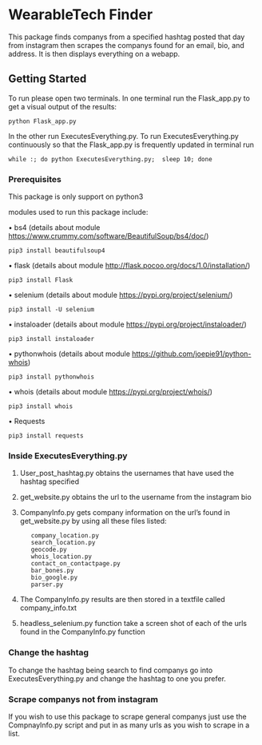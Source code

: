 # WearableTech Finder

This package finds companys from a specified hashtag posted that day from instagram then scrapes the companys found for an email, bio, and address. It is then displays everything on a webapp.

## Getting Started

To run please open two terminals. In one terminal run the Flask_app.py to get a visual output of the results:
```
python Flask_app.py
```
In the other run ExecutesEverything.py. To run ExecutesEverything.py continuously so that the Flask_app.py is frequently updated in terminal run 

```
while :; do python ExecutesEverything.py;  sleep 10; done
```

### Prerequisites
This package is only support on python3 

modules used to run this package include: 

•	bs4  (details about module  https://www.crummy.com/software/BeautifulSoup/bs4/doc/)
```
pip3 install beautifulsoup4
```
•	flask (details about module http://flask.pocoo.org/docs/1.0/installation/)
```
pip3 install Flask
```
•	selenium (details about module https://pypi.org/project/selenium/)
```
pip3 install -U selenium
```
•	instaloader (details about module https://pypi.org/project/instaloader/)
```
pip3 install instaloader
```
•	pythonwhois (details about module https://github.com/joepie91/python-whois)
```
pip3 install pythonwhois
```
• whois (details about module https://pypi.org/project/whois/)
```
pip3 install whois
```
• Requests
```
pip3 install requests
```

### Inside ExecutesEverything.py

1) User_post_hashtag.py obtains the usernames that have used the hashtag specified 
2) get_website.py obtains the url to the username from the instagram bio
3) CompanyInfo.py gets company information on the url’s found in get_website.py by using all these files listed:

          company_location.py
          search_location.py
          geocode.py
          whois_location.py
          contact_on_contactpage.py
          bar_bones.py
          bio_google.py
          parser.py


4) The CompanyInfo.py results are then stored in a textfile called company_info.txt
5) headless_selenium.py function take a screen shot of each of the urls found in the CompanyInfo.py function

### Change the hashtag

To change the hashtag being search to find companys go into ExecutesEverything.py and change the hashtag to one you prefer.

### Scrape companys not from instagram

If you wish to use this package to scrape general companys just use the CompnayInfo.py script and put in as many urls as you wish to scrape in a list. 
